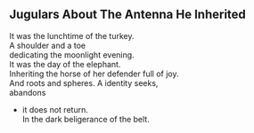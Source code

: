 Jugulars About The Antenna He Inherited
---------------------------------------
It was the lunchtime of the turkey.  
A shoulder and a toe  
dedicating the moonlight evening.  
It was the day of the elephant.  
Inheriting the horse of her defender full of joy.  
And roots and spheres. A identity seeks,  
abandons  
- it does not return.  
In the dark beligerance of the belt.  
